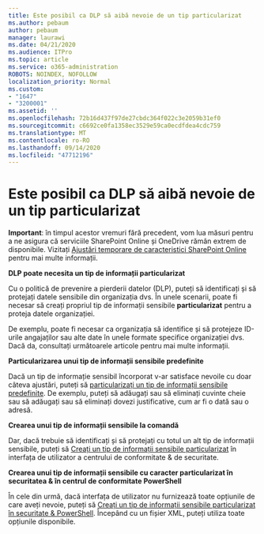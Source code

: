 ```yaml
---
title: Este posibil ca DLP să aibă nevoie de un tip particularizat
ms.author: pebaum
author: pebaum
manager: laurawi
ms.date: 04/21/2020
ms.audience: ITPro
ms.topic: article
ms.service: o365-administration
ROBOTS: NOINDEX, NOFOLLOW
localization_priority: Normal
ms.custom:
- "1647"
- "3200001"
ms.assetid: ''
ms.openlocfilehash: 72b16d437f97de27cbdc364f022c3e2059b31ef0
ms.sourcegitcommit: c6692ce0fa1358ec3529e59ca0ecdfdea4cdc759
ms.translationtype: MT
ms.contentlocale: ro-RO
ms.lasthandoff: 09/14/2020
ms.locfileid: "47712196"
---
```

# <a name="dlp-might-need-a-custom-type"></a>Este posibil ca DLP să aibă nevoie de un tip particularizat

**Important**: în timpul acestor vremuri fără precedent, vom lua măsuri pentru a ne asigura că serviciile SharePoint Online și OneDrive rămân extrem de disponibile. Vizitați [Ajustări temporare de caracteristici SharePoint Online](https://aka.ms/ODSPAdjustments) pentru mai multe informații.

**DLP poate necesita un tip de informații particularizat**

Cu o politică de prevenire a pierderii datelor (DLP), puteți să identificați și să protejați datele sensibile din organizația dvs. În unele scenarii, poate fi necesar să creați propriul tip de informații sensibile **particularizat** pentru a proteja datele organizației.

De exemplu, poate fi necesar ca organizația să identifice și să protejeze ID-urile angajaților sau alte date în unele formate specifice organizației dvs. Dacă da, consultați următoarele articole pentru mai multe informații.
  
 **Particularizarea unui tip de informații sensibile predefinite**
  
Dacă un tip de informație sensibil încorporat v-ar satisface nevoile cu doar câteva ajustări, puteți să [particularizați un tip de informații sensibile predefinite](https://docs.microsoft.com/microsoft-365/compliance/customize-a-built-in-sensitive-information-type). De exemplu, puteți să adăugați sau să eliminați cuvinte cheie sau să adăugați sau să eliminați dovezi justificative, cum ar fi o dată sau o adresă.
  
 **Crearea unui tip de informații sensibile la comandă**
  
Dar, dacă trebuie să identificați și să protejați cu totul un alt tip de informații sensibile, puteți să [Creați un tip de informații sensibile particularizat](https://docs.microsoft.com/microsoft-365/compliance/create-a-custom-sensitive-information-type) în interfața de utilizator a centrului de conformitate & de securitate.
  
**Crearea unui tip de informații sensibile cu caracter particularizat în securitatea & în centrul de conformitate PowerShell**

În cele din urmă, dacă interfața de utilizator nu furnizează toate opțiunile de care aveți nevoie, puteți să [Creați un tip de informații sensibile particularizat în securitate & PowerShell](https://docs.microsoft.com/microsoft-365/compliance/create-a-custom-sensitive-information-type-in-scc-powershell). Începând cu un fișier XML, puteți utiliza toate opțiunile disponibile.
